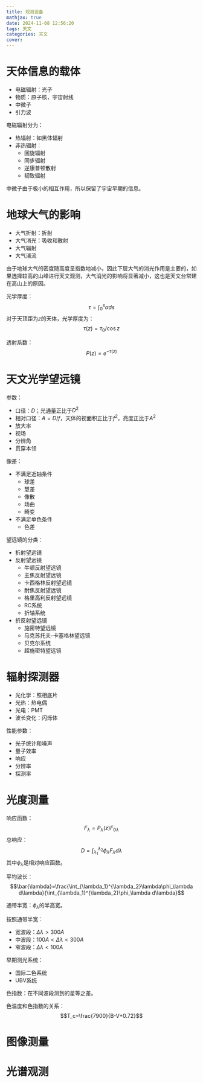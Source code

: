 ```yaml
---
title: 观测设备
mathjax: true
date: 2024-11-08 12:56:20
tags: 天文
categories: 天文
cover:
---
```


# 天体信息的载体

- 电磁辐射：光子
- 物质：原子核，宇宙射线
- 中微子
- 引力波


电磁辐射分为：
- 热辐射：如黑体辐射
- 非热辐射：
  - 回旋辐射
  - 同步辐射
  - 逆康普顿散射
  - 韧致辐射

中微子由于极小的相互作用，所以保留了宇宙早期的信息。

# 地球大气的影响

- 大气折射：折射
- 大气消光：吸收和散射
- 大气辐射
- 大气湍流


由于地球大气的密度随高度呈指数地减小，因此下层大气的消光作用是主要的，如果选择较高的山峰进行天文观测，大气消光的影响将显著减小，这也是天文台常建在高山上的原因。

光学厚度：
$$\tau=\int_{0}^{s}\alpha ds$$
对于天顶距为$z$的天体，光学厚度为：
$$\tau(z)=\tau_0/\cos z$$

透射系数：
$$P(z)=e^{-\tau(z)}$$

# 天文光学望远镜

参数：
- 口径：$D$；光通量正比于$D^2$
- 相对口径：$A=D/f$，天体的视面积正比于$f^2$，亮度正比于$A^2$
- 放大率
- 视场
- 分辨角
- 贯穿本领



像差：
- 不满足近轴条件
  - 球差
  - 慧差
  - 像散
  - 场曲
  - 畸变
- 不满足单色条件
  - 色差

望远镜的分类：
- 折射望远镜
- 反射望远镜
  - 牛顿反射望远镜
  - 主焦反射望远镜
  - 卡西格林反射望远镜
  - 耐焦反射望远镜
  - 格里高利反射望远镜
  - RC系统
  - 折轴系统
- 折反射望远镜
  - 施密特望远镜
  - 马克苏托夫-卡塞格林望远镜
  - 贝克尔系统
  - 超施密特望远镜

# 辐射探测器

- 光化学：照相底片
- 光热：热电偶
- 光电：PMT
- 波长变化：闪烁体

性能参数：
- 光子统计和噪声
- 量子效率
- 响应
- 分辨率
- 探测率

# 光度测量

响应函数：
$$F_\lambda=P_\lambda(z)F_{0\lambda}$$
总响应：
$$D=\int_{\lambda_1}^{\lambda_2}\phi_\lambda F_\lambda d\lambda$$
其中$\phi_\lambda$是相对响应函数。


平均波长：
$$\bar{\lambda}=\frac{\int_{\lambda_1}^{\lambda_2}\lambda\phi_\lambda  d\lambda}{\int_{\lambda_1}^{\lambda_2}\phi_\lambda d\lambda}$$

通带半宽：$\phi_\lambda$的半高宽。

按照通带半宽：
- 宽波段：$\Delta\lambda>300 A$
- 中波段：$100 A<\Delta\lambda<300 A$
- 窄波段：$\Delta\lambda<100 A$

早期测光系统：
- 国际二色系统
- UBV系统

色指数：在不同波段测到的星等之差。

色温度和色指数的关系：
$$T_c=\frac{7900}{B-V+0.72}$$

# 图像测量

# 光谱观测

